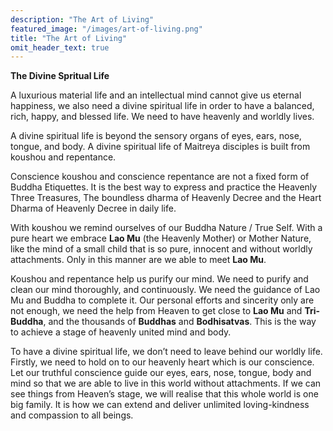 ```yaml
---
description: "The Art of Living"
featured_image: "/images/art-of-living.png"
title: "The Art of Living"
omit_header_text: true
---
```


**The Divine Spritual Life**

A luxurious material life and an intellectual mind cannot give us eternal happiness, we also need a divine spiritual life in order to have a balanced, rich, happy, and blessed life. We need to have heavenly and worldly lives.

A divine spiritual life is beyond the sensory organs of eyes, ears, nose, tongue, and body. A divine spiritual life of Maitreya disciples is built from koushou and repentance.

Conscience koushou and conscience repentance are not a fixed form of Buddha Etiquettes. It is the best way to express and practice the Heavenly Three Treasures, The boundless dharma of Heavenly Decree and the Heart Dharma of Heavenly Decree in daily life.

With koushou we remind ourselves of our Buddha Nature / True Self. With a pure heart we embrace **Lao Mu** (the Heavenly Mother) or Mother Nature, like the mind of a small child that is so pure, innocent and without worldly attachments. Only in this manner are we able to meet **Lao Mu**.

Koushou and repentance help us purify our mind. We need to purify and clean our mind thoroughly, and continuously. We need the guidance of Lao Mu and Buddha to complete it. Our personal efforts and sincerity only are not enough, we need the help from Heaven to get close to **Lao Mu** and **Tri-Buddha**, and the thousands of **Buddhas** and **Bodhisatvas**. This is the way to achieve a stage of heavenly united mind and body.

To have a divine spiritual life, we don’t need to leave behind our worldly life. Firstly, we need to hold on to our heavenly heart which is our conscience. Let our truthful conscience guide our eyes, ears, nose, tongue, body and mind so that we are able to live in this world without attachments. If we can see things from Heaven’s stage, we will realise that this whole world is one big family. It is how we can extend and deliver unlimited loving-kindness and compassion to all beings.
